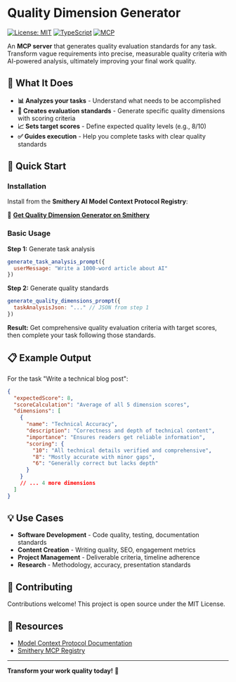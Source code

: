 # Quality Dimension Generator

[![License: MIT](https://img.shields.io/badge/License-MIT-yellow.svg)](https://opensource.org/licenses/MIT)
[![TypeScript](https://img.shields.io/badge/TypeScript-5.8+-blue.svg)](https://www.typescriptlang.org/)
[![MCP](https://img.shields.io/badge/MCP-1.6+-purple.svg)](https://modelcontextprotocol.io/)

An **MCP server** that generates quality evaluation standards for any task. Transform vague requirements into precise, measurable quality criteria with AI-powered analysis, ultimately improving your final work quality.

## 🎯 What It Does

- **📊 Analyzes your tasks** - Understand what needs to be accomplished
- **🎯 Creates evaluation standards** - Generate specific quality dimensions with scoring criteria
- **📈 Sets target scores** - Define expected quality levels (e.g., 8/10)
- **✅ Guides execution** - Help you complete tasks with clear quality standards

## 🚀 Quick Start

### Installation

Install from the **Smithery AI Model Context Protocol Registry**:

🔗 **[Get Quality Dimension Generator on Smithery](https://smithery.ai/server/@magenie33/quality-dimension-generator)**

### Basic Usage

**Step 1:** Generate task analysis
```javascript
generate_task_analysis_prompt({
  userMessage: "Write a 1000-word article about AI"
})
```

**Step 2:** Generate quality standards
```javascript
generate_quality_dimensions_prompt({
  taskAnalysisJson: "..." // JSON from step 1
})
```

**Result:** Get comprehensive quality evaluation criteria with target scores, then complete your task following those standards.

## 📋 Example Output

For the task "Write a technical blog post":

```json
{
  "expectedScore": 8,
  "scoreCalculation": "Average of all 5 dimension scores",
  "dimensions": [
    {
      "name": "Technical Accuracy",
      "description": "Correctness and depth of technical content",
      "importance": "Ensures readers get reliable information",
      "scoring": {
        "10": "All technical details verified and comprehensive",
        "8": "Mostly accurate with minor gaps",
        "6": "Generally correct but lacks depth"
      }
    }
    // ... 4 more dimensions
  ]
}
```

## 💡 Use Cases

- **Software Development** - Code quality, testing, documentation standards
- **Content Creation** - Writing quality, SEO, engagement metrics
- **Project Management** - Deliverable criteria, timeline adherence
- **Research** - Methodology, accuracy, presentation standards

## 🤝 Contributing

Contributions welcome! This project is open source under the MIT License.

## 🔗 Resources

- [Model Context Protocol Documentation](https://modelcontextprotocol.io/docs)
- [Smithery MCP Registry](https://smithery.ai/)

---

**Transform your work quality today!** 🚀
